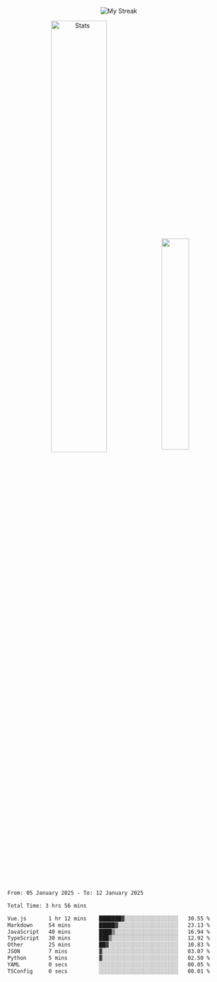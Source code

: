 <p align="center">
<picture>
  <source media="(prefers-color-scheme: dark)" srcset="http://github-readme-streak-stats.herokuapp.com?user=semolik&theme=dark&hide_border=true&background=DD272700">
  <img alt="My Streak" src="http://github-readme-streak-stats.herokuapp.com?user=semolik&hide_border=true">
</picture>
</p>
<div align="center">
  <picture>
    <source media="(prefers-color-scheme: dark)" srcset="https://github-readme-stats.vercel.app/api?username=semolik&show_icons=true&bg_color=DD272700&hide_border=true&theme=dark">
        <img alt="Stats" src="https://github-readme-stats.vercel.app/api?username=semolik&show_icons=true&bg_color=DD272700&hide_border=true" width="50%" >
  </picture>
  <sup>
  <picture>
  <source media="(prefers-color-scheme: dark)" srcset="https://github-readme-stats.vercel.app/api/top-langs/?username=semolik&layout=compact&hide_border=true&bg_color=DD272700&theme=dark">
  <img src="https://github-readme-stats.vercel.app/api/top-langs/?username=semolik&layout=compact&hide_border=true" width="35%" />
  </picture>
  </sup>
</div>
<!--START_SECTION:waka-->

```txt
From: 05 January 2025 - To: 12 January 2025

Total Time: 3 hrs 56 mins

Vue.js       1 hr 12 mins    ███████▓░░░░░░░░░░░░░░░░░   30.55 %
Markdown     54 mins         █████▓░░░░░░░░░░░░░░░░░░░   23.13 %
JavaScript   40 mins         ████▒░░░░░░░░░░░░░░░░░░░░   16.94 %
TypeScript   30 mins         ███▒░░░░░░░░░░░░░░░░░░░░░   12.92 %
Other        25 mins         ██▓░░░░░░░░░░░░░░░░░░░░░░   10.83 %
JSON         7 mins          ▓░░░░░░░░░░░░░░░░░░░░░░░░   03.07 %
Python       5 mins          ▓░░░░░░░░░░░░░░░░░░░░░░░░   02.50 %
YAML         0 secs          ░░░░░░░░░░░░░░░░░░░░░░░░░   00.05 %
TSConfig     0 secs          ░░░░░░░░░░░░░░░░░░░░░░░░░   00.01 %
```

<!--END_SECTION:waka-->

